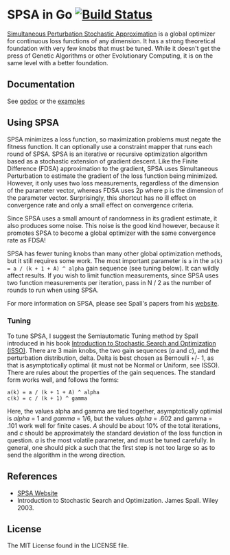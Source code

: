 # SPSA in Go [![Build Status][1]][2]

[Simultaneous Perturbation Stochastic Approximation](http://jhuapl.edu/SPSA) is a global optimizer for continuous loss functions of any dimension. It has a strong theoretical foundation with very few knobs that must be tuned. While it doesn't get the press of Genetic Algorithms or other Evolutionary Computing, it is on the same level with a better foundation.

## Documentation

See [godoc](http://godoc.org/github.com/yanatan16/golang-spsa) or the [examples](https://github.com/yanatan16/golang-spsa/blob/master/spsa_test.go)

## Using SPSA

SPSA minimizes a loss function, so maximization problems must negate the fitness function. It can optionally use a constraint mapper that runs each round of SPSA. SPSA is an iterative or recursive optimization algorithm based as a stochastic extension of gradient descent. Like the Finite Difference (FDSA) approximation to the gradient, SPSA uses Simultaneous Perturbation to estimate the gradient of the loss function being minimized. However, it only uses two loss measurements, regardless of the dimension of the parameter vector, whereas FDSA uses 2p where p is the dimension of the parameter vector. Surprisingly, this shortcut has no ill effect on convergence rate and only a small effect on convergence criteria.

Since SPSA uses a small amount of randomness in its gradient estimate, it also produces some noise. This noise is the good kind however, because it promotes SPSA to become a global optimizer with the same convergence rate as FDSA!

SPSA has fewer tuning knobs than many other global optimization methods, but it still requires some work. The most important parameter is `a` in the `a(k) = a / (k + 1 + A) ^ alpha` gain sequence (see tuning below). It can wildly affect results. If you wish to limit function measurements, since SPSA uses two function measurements per iteration, pass in N / 2 as the number of rounds to run when using SPSA.

For more information on SPSA, please see Spall's papers from his [website](http://jhuapl.edu/SPSA).

### Tuning

To tune SPSA, I suggest the Semiautomatic Tuning method by Spall introduced in his book [Introduction to Stochastic Search and Optimization (ISSO)](http://jhuapl.edu/ISSO/).
There are 3 main knobs, the two gain sequences (_a_ and _c_), and the perturbation distribution, delta.
Delta is best chosen as Bernoulli +/- 1, as that is asymptotically optimal (it must not be Normal or Uniform, see ISSO).
There are rules about the properties of the gain sequences. The standard form works well, and follows the forms:

```
a(k) = a / (k + 1 + A) ^ alpha
c(k) = c / (k + 1) ^ gamma
```

Here, the values alpha and gamma are tied together, asymptotically optimial is _alpha_ = 1 and _gamma_ = 1/6, but the values _alpha_ = .602 and gamma = .101 work well for finite cases.
_A_ should be about 10% of the total iterations, and _c_ should be approximately the standard deviation of the loss function in question.
_a_ is the most volatile parameter, and must be tuned carefully. In general, one should pick a such that the first step is not too large so as to send the algorithm in the wrong direction.

## References

- [SPSA Website](http://jhuapl.edu/SPSA)
- Introduction to Stochastic Search and Optimization. James Spall. Wiley 2003.

## License

The MIT License found in the LICENSE file.

[1]: https://travis-ci.org/yanatan16/golang-spsa.png?branch=master
[2]: http://travis-ci.org/yanatan16/golang-spsa
